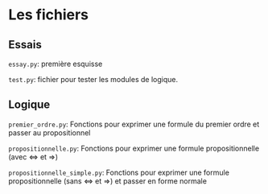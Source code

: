 # Les fichiers
## Essais
`essay.py`: première esquisse

`test.py`: fichier pour tester les modules de logique.
## Logique
`premier_ordre.py`: Fonctions pour exprimer une formule du premier ordre et passer au propositionnel

`propositionnelle.py`: Fonctions  pour exprimer une formule propositionnelle (avec <=> et =>)

`propositionnelle_simple.py`: Fonctions pour exprimer une formule propositionnelle (sans <=> et =>) et passer en forme normale